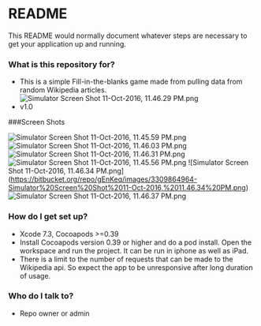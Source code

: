 # README #

This README would normally document whatever steps are necessary to get your application up and running.

### What is this repository for? ###

* This is a simple Fill-in-the-blanks game made from pulling data from random Wikipedia articles.![Simulator Screen Shot 11-Oct-2016, 11.46.29 PM.png](https://bitbucket.org/repo/gEnKeq/images/1054637669-Simulator%20Screen%20Shot%2011-Oct-2016,%2011.46.29%20PM.png)
* v1.0


###Screen Shots

![Simulator Screen Shot 11-Oct-2016, 11.45.59 PM.png](https://bitbucket.org/repo/gEnKeq/images/4190293749-Simulator%20Screen%20Shot%2011-Oct-2016,%2011.45.59%20PM.png)
![Simulator Screen Shot 11-Oct-2016, 11.46.03 PM.png](https://bitbucket.org/repo/gEnKeq/images/1692540078-Simulator%20Screen%20Shot%2011-Oct-2016,%2011.46.03%20PM.png)
![Simulator Screen Shot 11-Oct-2016, 11.46.31 PM.png](https://bitbucket.org/repo/gEnKeq/images/3819034388-Simulator%20Screen%20Shot%2011-Oct-2016,%2011.46.31%20PM.png)
![Simulator Screen Shot 11-Oct-2016, 11.45.56 PM.png](https://bitbucket.org/repo/gEnKeq/images/1904221413-Simulator%20Screen%20Shot%2011-Oct-2016,%2011.45.56%20PM.png)
![Simulator Screen Shot 11-Oct-2016, 11.46.34 PM.png]
(https://bitbucket.org/repo/gEnKeq/images/3309864964-Simulator%20Screen%20Shot%2011-Oct-2016,%2011.46.34%20PM.png)
![Simulator Screen Shot 11-Oct-2016, 11.46.37 PM.png](https://bitbucket.org/repo/gEnKeq/images/4280752722-Simulator%20Screen%20Shot%2011-Oct-2016,%2011.46.37%20PM.png)


### How do I get set up? ###

* Xcode 7.3, Cocoapods >=0.39
* Install Cocoapods version 0.39 or higher and do a pod install. Open the workspace and run the project. It can be run in iphone as well as iPad.
* There is a limit to the number of requests that can be made to the Wikipedia api. So expect the app to be unresponsive after long duration of usage.

### Who do I talk to? ###

* Repo owner or admin